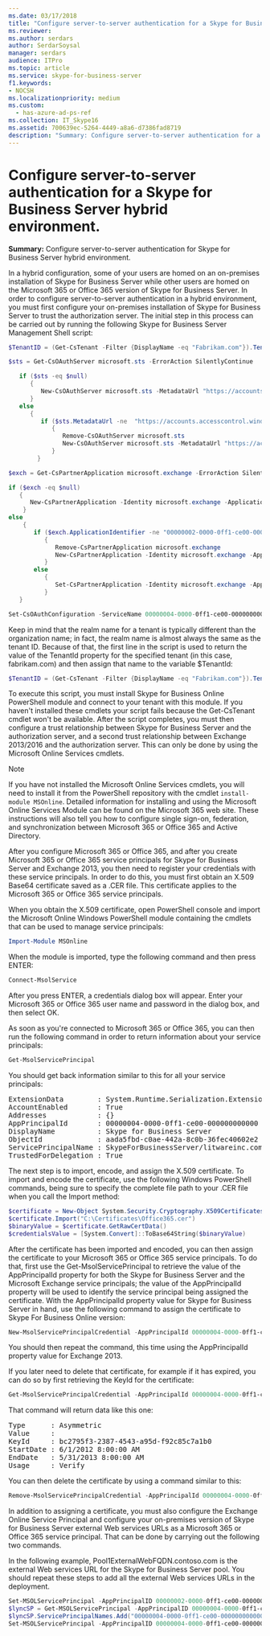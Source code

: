 ```yaml
---
ms.date: 03/17/2018
title: "Configure server-to-server authentication for a Skype for Business Server hybrid environment"
ms.reviewer: 
ms.author: serdars
author: SerdarSoysal
manager: serdars
audience: ITPro
ms.topic: article
ms.service: skype-for-business-server
f1.keywords:
- NOCSH
ms.localizationpriority: medium
ms.custom:
  - has-azure-ad-ps-ref
ms.collection: IT_Skype16
ms.assetid: 700639ec-5264-4449-a8a6-d7386fad8719
description: "Summary: Configure server-to-server authentication for a Skype for Business Server hybrid environment."
---
```


# Configure server-to-server authentication for a Skype for Business Server hybrid environment.

**Summary:** Configure server-to-server authentication for Skype for Business Server hybrid environment.

In a hybrid configuration, some of your users are homed on an on-premises installation of Skype for Business Server while other users are homed on the Microsoft 365 or Office 365 version of Skype for Business Server. In order to configure server-to-server authentication in a hybrid environment, you must first configure your on-premises installation of Skype for Business Server to trust the authorization server. The initial step in this process can be carried out by running the following Skype for Business Server Management Shell script:

```PowerShell
$TenantID = (Get-CsTenant -Filter {DisplayName -eq "Fabrikam.com"}).TenantId

$sts = Get-CsOAuthServer microsoft.sts -ErrorAction SilentlyContinue

   if ($sts -eq $null)
      {
         New-CsOAuthServer microsoft.sts -MetadataUrl "https://accounts.accesscontrol.windows.net/$TenantId/metadata/json/1"
      }
   else
      {
         if ($sts.MetadataUrl -ne  "https://accounts.accesscontrol.windows.net/$TenantId/metadata/json/1")
            {
               Remove-CsOAuthServer microsoft.sts
               New-CsOAuthServer microsoft.sts -MetadataUrl "https://accounts.accesscontrol.windows.net/$TenantId/metadata/json/1"
            }
        }

$exch = Get-CsPartnerApplication microsoft.exchange -ErrorAction SilentlyContinue

if ($exch -eq $null)
   {
      New-CsPartnerApplication -Identity microsoft.exchange -ApplicationIdentifier 00000002-0000-0ff1-ce00-000000000000 -ApplicationTrustLevel Full -UseOAuthServer
    }
else
    {
       if ($exch.ApplicationIdentifier -ne "00000002-0000-0ff1-ce00-000000000000")
          {
             Remove-CsPartnerApplication microsoft.exchange
             New-CsPartnerApplication -Identity microsoft.exchange -ApplicationIdentifier 00000002-0000-0ff1-ce00-000000000000 -ApplicationTrustLevel Full -UseOAuthServer 
          }
       else
          {
             Set-CsPartnerApplication -Identity microsoft.exchange -ApplicationTrustLevel Full -UseOAuthServer
          }
   }

Set-CsOAuthConfiguration -ServiceName 00000004-0000-0ff1-ce00-000000000000
```

Keep in mind that the realm name for a tenant is typically different than the organization name; in fact, the realm name is almost always the same as the tenant ID. Because of that, the first line in the script is used to return the value of the TenantId property for the specified tenant (in this case, fabrikam.com) and then assign that name to the variable $TenantId:

```PowerShell
$TenantID = (Get-CsTenant -Filter {DisplayName -eq "Fabrikam.com"}).TenantId
```

To execute this script, you must install Skype for Business Online PowerShell module and connect to your tenant with this module. If you haven't installed these cmdlets your script fails because the Get-CsTenant cmdlet won't be available. After the script completes, you must then configure a trust relationship between Skype for Business Server and the authorization server, and a second trust relationship between Exchange 2013/2016 and the authorization server. This can only be done by using the Microsoft Online Services cmdlets.

> [!NOTE]
> If you have not installed the Microsoft Online Services cmdlets, you will need to install it from the PowerShell repository with the cmdlet `install-module MSOnline`. Detailed information for installing and using the Microsoft Online Services Module can be found on the Microsoft 365 web site. These instructions will also tell you how to configure single sign-on, federation, and synchronization between Microsoft 365 or Office 365 and Active Directory. 



After you configure Microsoft 365 or Office 365, and after you create Microsoft 365 or Office 365 service principals for Skype for Business Server and Exchange 2013, you then need to register your credentials with these service principals. In order to do this, you must first obtain an X.509 Base64 certificate saved as a .CER file. This certificate applies to the Microsoft 365 or Office 365 service principals.

When you obtain the X.509 certificate, open PowerShell console and import the Microsoft Online Windows PowerShell module containing the cmdlets that can be used to manage service principals:

```PowerShell
Import-Module MSOnline
```

When the module is imported, type the following command and then press ENTER:

```PowerShell
Connect-MsolService
```

After you press ENTER, a credentials dialog box will appear. Enter your Microsoft 365 or Office 365 user name and password in the dialog box, and then select OK.

As soon as you're connected to Microsoft 365 or Office 365, you can then run the following command in order to return information about your service principals:

```PowerShell
Get-MsolServicePrincipal
```

You should get back information similar to this for all your service principals:

<pre>
ExtensionData        : System.Runtime.Serialization.ExtensionDataObject
AccountEnabled       : True
Addresses            : {}
AppPrincipalId       : 00000004-0000-0ff1-ce00-000000000000
DisplayName          : Skype for Business Server
ObjectId             : aada5fbd-c0ae-442a-8c0b-36fec40602e2
ServicePrincipalName : SkypeForBusinessServer/litwareinc.com
TrustedForDelegation : True
</pre>

The next step is to import, encode, and assign the X.509 certificate. To import and encode the certificate, use the following Windows PowerShell commands, being sure to specify the complete file path to your .CER file when you call the Import method:

```PowerShell
$certificate = New-Object System.Security.Cryptography.X509Certificates.X509Certificate
$certificate.Import("C:\Certificates\Office365.cer")
$binaryValue = $certificate.GetRawCertData()
$credentialsValue = [System.Convert]::ToBase64String($binaryValue) 
```

After the certificate has been imported and encoded, you can then assign the certificate to your Microsoft 365 or Office 365 service principals. To do that, first use the Get-MsolServicePrincipal to retrieve the value of the AppPrincipalId property for both the Skype for Business Server and the Microsoft Exchange service principals; the value of the AppPrincipalId property will be used to identify the service principal being assigned the certificate. With the AppPrincipalId property value for Skype for Business Server in hand, use the following command to assign the certificate to Skype For Business Online version:

```PowerShell
New-MsolServicePrincipalCredential -AppPrincipalId 00000004-0000-0ff1-ce00-000000000000 -Type Asymmetric -Usage Verify -Value $credentialsValue 
```

You should then repeat the command, this time using the AppPrincipalId property value for Exchange 2013.

If you later need to delete that certificate, for example if it has expired, you can do so by first retrieving the KeyId for the certificate:

```PowerShell
Get-MsolServicePrincipalCredential -AppPrincipalId 00000004-0000-0ff1-ce00-000000000000
```

That command will return data like this one:

<pre>
Type      : Asymmetric
Value     : 
KeyId     : bc2795f3-2387-4543-a95d-f92c85c7a1b0
StartDate : 6/1/2012 8:00:00 AM
EndDate   : 5/31/2013 8:00:00 AM
Usage     : Verify
</pre>

You can then delete the certificate by using a command similar to this:

```PowerShell
Remove-MsolServicePrincipalCredential -AppPrincipalId 00000004-0000-0ff1-ce00-000000000000 -KeyId bc2795f3-2387-4543-a95d-f92c85c7a1b0
```

In addition to assigning a certificate, you must also configure the Exchange Online Service Principal and configure your on-premises version of Skype for Business Server external Web services URLs as a Microsoft 365 or Office 365 service principal. That can be done by carrying out the following two commands. 

In the following example, Pool1ExternalWebFQDN.contoso.com is the external Web services URL for the Skype for Business Server pool. You should repeat these steps to add all the external Web services URLs in the deployment.

```PowerShell
Set-MSOLServicePrincipal -AppPrincipalID 00000002-0000-0ff1-ce00-000000000000 -AccountEnabled $true
$lyncSP = Get-MSOLServicePrincipal -AppPrincipalID 00000004-0000-0ff1-ce00-000000000000
$lyncSP.ServicePrincipalNames.Add("00000004-0000-0ff1-ce00-000000000000/Pool1ExternalWebFQDN.contoso.com")
Set-MSOLServicePrincipal -AppPrincipalID 00000004-0000-0ff1-ce00-000000000000 -ServicePrincipalNames $lyncSP.ServicePrincipalNames
```
